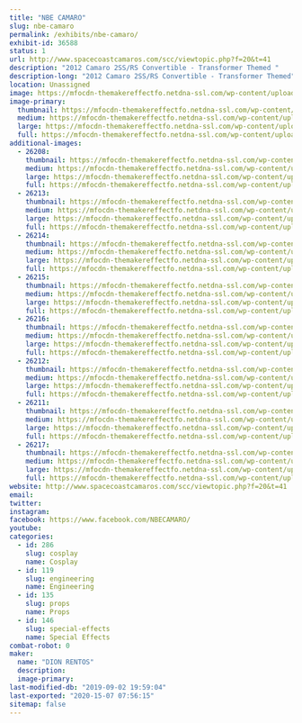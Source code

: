 ```yaml
---
title: "NBE CAMARO"
slug: nbe-camaro
permalink: /exhibits/nbe-camaro/
exhibit-id: 36588
status: 1
url: http://www.spacecoastcamaros.com/scc/viewtopic.php?f=20&t=41
description: "2012 Camaro 2SS/RS Convertible - Transformer Themed "
description-long: "2012 Camaro 2SS/RS Convertible - Transformer Themed"
location: Unassigned
image: https://mfocdn-themakereffectfo.netdna-ssl.com/wp-content/uploads/2018/08/NBECAMARO.jpg
image-primary:
  thumbnail: https://mfocdn-themakereffectfo.netdna-ssl.com/wp-content/uploads/2018/08/NBECAMARO-150x150.jpg
  medium: https://mfocdn-themakereffectfo.netdna-ssl.com/wp-content/uploads/2018/08/NBECAMARO-300x200.jpg
  large: https://mfocdn-themakereffectfo.netdna-ssl.com/wp-content/uploads/2018/08/NBECAMARO.jpg
  full: https://mfocdn-themakereffectfo.netdna-ssl.com/wp-content/uploads/2018/08/NBECAMARO.jpg
additional-images:
  - 26208:
    thumbnail: https://mfocdn-themakereffectfo.netdna-ssl.com/wp-content/uploads/2018/08/NBECAMARO1-150x150.jpg
    medium: https://mfocdn-themakereffectfo.netdna-ssl.com/wp-content/uploads/2018/08/NBECAMARO1-300x200.jpg
    large: https://mfocdn-themakereffectfo.netdna-ssl.com/wp-content/uploads/2018/08/NBECAMARO1-1024x683.jpg
    full: https://mfocdn-themakereffectfo.netdna-ssl.com/wp-content/uploads/2018/08/NBECAMARO1.jpg
  - 26213:
    thumbnail: https://mfocdn-themakereffectfo.netdna-ssl.com/wp-content/uploads/2018/08/NBECAMARO4-150x150.jpg
    medium: https://mfocdn-themakereffectfo.netdna-ssl.com/wp-content/uploads/2018/08/NBECAMARO4-300x242.jpg
    large: https://mfocdn-themakereffectfo.netdna-ssl.com/wp-content/uploads/2018/08/NBECAMARO4.jpg
    full: https://mfocdn-themakereffectfo.netdna-ssl.com/wp-content/uploads/2018/08/NBECAMARO4.jpg
  - 26214:
    thumbnail: https://mfocdn-themakereffectfo.netdna-ssl.com/wp-content/uploads/2018/08/NBECAMARO5-150x150.jpg
    medium: https://mfocdn-themakereffectfo.netdna-ssl.com/wp-content/uploads/2018/08/NBECAMARO5-300x225.jpg
    large: https://mfocdn-themakereffectfo.netdna-ssl.com/wp-content/uploads/2018/08/NBECAMARO5.jpg
    full: https://mfocdn-themakereffectfo.netdna-ssl.com/wp-content/uploads/2018/08/NBECAMARO5.jpg
  - 26215:
    thumbnail: https://mfocdn-themakereffectfo.netdna-ssl.com/wp-content/uploads/2018/08/NBECAMARO6-150x150.jpg
    medium: https://mfocdn-themakereffectfo.netdna-ssl.com/wp-content/uploads/2018/08/NBECAMARO6-300x225.jpg
    large: https://mfocdn-themakereffectfo.netdna-ssl.com/wp-content/uploads/2018/08/NBECAMARO6.jpg
    full: https://mfocdn-themakereffectfo.netdna-ssl.com/wp-content/uploads/2018/08/NBECAMARO6.jpg
  - 26216:
    thumbnail: https://mfocdn-themakereffectfo.netdna-ssl.com/wp-content/uploads/2018/08/NBECAMARO7-150x150.jpg
    medium: https://mfocdn-themakereffectfo.netdna-ssl.com/wp-content/uploads/2018/08/NBECAMARO7-300x273.jpg
    large: https://mfocdn-themakereffectfo.netdna-ssl.com/wp-content/uploads/2018/08/NBECAMARO7.jpg
    full: https://mfocdn-themakereffectfo.netdna-ssl.com/wp-content/uploads/2018/08/NBECAMARO7.jpg
  - 26212:
    thumbnail: https://mfocdn-themakereffectfo.netdna-ssl.com/wp-content/uploads/2018/08/NBECAMARO3-150x150.jpg
    medium: https://mfocdn-themakereffectfo.netdna-ssl.com/wp-content/uploads/2018/08/NBECAMARO3-300x262.jpg
    large: https://mfocdn-themakereffectfo.netdna-ssl.com/wp-content/uploads/2018/08/NBECAMARO3.jpg
    full: https://mfocdn-themakereffectfo.netdna-ssl.com/wp-content/uploads/2018/08/NBECAMARO3.jpg
  - 26211:
    thumbnail: https://mfocdn-themakereffectfo.netdna-ssl.com/wp-content/uploads/2018/08/NBECAMARO2-150x150.jpg
    medium: https://mfocdn-themakereffectfo.netdna-ssl.com/wp-content/uploads/2018/08/NBECAMARO2-300x159.jpg
    large: https://mfocdn-themakereffectfo.netdna-ssl.com/wp-content/uploads/2018/08/NBECAMARO2.jpg
    full: https://mfocdn-themakereffectfo.netdna-ssl.com/wp-content/uploads/2018/08/NBECAMARO2.jpg
  - 26217:
    thumbnail: https://mfocdn-themakereffectfo.netdna-ssl.com/wp-content/uploads/2018/08/NBECAMARO8-150x150.jpg
    medium: https://mfocdn-themakereffectfo.netdna-ssl.com/wp-content/uploads/2018/08/NBECAMARO8-300x199.jpg
    large: https://mfocdn-themakereffectfo.netdna-ssl.com/wp-content/uploads/2018/08/NBECAMARO8.jpg
    full: https://mfocdn-themakereffectfo.netdna-ssl.com/wp-content/uploads/2018/08/NBECAMARO8.jpg
website: http://www.spacecoastcamaros.com/scc/viewtopic.php?f=20&t=41
email: 
twitter: 
instagram: 
facebook: https://www.facebook.com/NBECAMARO/
youtube: 
categories:
  - id: 286
    slug: cosplay
    name: Cosplay
  - id: 119
    slug: engineering
    name: Engineering
  - id: 135
    slug: props
    name: Props
  - id: 146
    slug: special-effects
    name: Special Effects
combat-robot: 0
maker:
  name: "DION RENTOS"
  description:
  image-primary: 
last-modified-db: "2019-09-02 19:59:04"
last-exported: "2020-15-07 07:56:15"
sitemap: false
---
```

